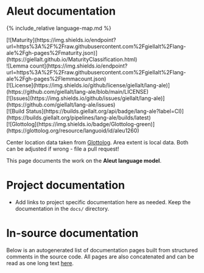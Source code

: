 # Aleut documentation

<div class="twocolumn map" markdown="1">

{% include_relative language-map.md %}

<div class="badges" markdown="1">
[![Maturity](https://img.shields.io/endpoint?url=https%3A%2F%2Fraw.githubusercontent.com%2Fgiellalt%2Flang-ale%2Fgh-pages%2Fmaturity.json)](https://giellalt.github.io/MaturityClassification.html) <br/>
![Lemma count](https://img.shields.io/endpoint?url=https%3A%2F%2Fraw.githubusercontent.com%2Fgiellalt%2Flang-ale%2Fgh-pages%2Flemmacount.json) <br/>
[![License](https://img.shields.io/github/license/giellalt/lang-ale)](https://github.com/giellalt/lang-ale/blob/main/LICENSE) <br/>
[![Issues](https://img.shields.io/github/issues/giellalt/lang-ale)](https://github.com/giellalt/lang-ale/issues) <br/>
[![Build Status](https://builds.giellalt.org/api/badge/lang-ale?label=CI)](https://builds.giellalt.org/pipelines/lang-ale/builds/latest) <br/>
[![Glottolog](https://img.shields.io/badge/Glottolog-green)](https://glottolog.org/resource/languoid/id/aleu1260)
</div>

Center location data taken from [Glottolog](https://glottolog.org/). Area extent is local data. Both can be adjusted if wrong - file a pull request!

</div>

This page documents the work on the **Aleut language model**. 

# Project documentation

* Add links to project specific documentation here as needed. Keep the documentation in the `docs/` directory.

# In-source documentation

Below is an autogenerated list of documentation pages built from structured comments in the source code. All pages are also concatenated and can be read as one long text [here](ale.md).
